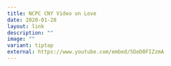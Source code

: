 ```yaml
---
title: NCPC CNY Video on Love
date: 2020-01-28
layout: link
description: ""
image: ""
variant: tiptap
external: https://www.youtube.com/embed/5DeD0FIZzmA
---
```


